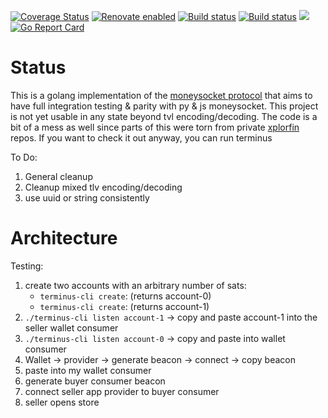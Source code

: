 [![Coverage Status](https://coveralls.io/repos/github/xplorfin/moneysocket-go/badge.svg?branch=master)](https://coveralls.io/github/xplorfin/moneysocket-go?branch=master)
[![Renovate enabled](https://img.shields.io/badge/renovate-enabled-brightgreen.svg)](https://app.renovatebot.com/dashboard#github/xplorfin/moneysocket-go)
[![Build status](https://github.com/xplorfin/moneysocket-go/workflows/test/badge.svg)](https://github.com/xplorfin/moneysocket-go/actions?query=workflow%3Atest)
[![Build status](https://github.com/xplorfin/moneysocket-go/workflows/goreleaser/badge.svg)](https://github.com/xplorfin/moneysocket-go/actions?query=workflow%3Agoreleaser)
[![](https://godoc.org/github.com/xplorfin/moneysocket-go?status.svg)](https://godoc.org/github.com/xplorfin/moneysocket-go)
[![Go Report Card](https://goreportcard.com/badge/github.com/xplorfin/moneysocket-go)](https://goreportcard.com/report/github.com/xplorfin/moneysocket-go)

# Status

This is a golang implementation of the [moneysocket protocol](https://github.com/moneysocket/py-moneysocket) that aims to have full integration testing & parity with py & js moneysocket. This project is not yet usable in any state beyond tvl encoding/decoding. The code is a bit of a mess as well since parts of this were torn from private [xplorfin](https://entropy.rocks/) repos. If you want to check it out anyway, you can run terminus

 To Do:
 
 1. General cleanup
 2. Cleanup mixed tlv encoding/decoding
 3. use uuid or string consistently

# Architecture
   
Testing:
 1. create two accounts with an arbitrary number of sats:
    - `terminus-cli create`: (returns account-0)
    - `terminus-cli create`: (returns account-1)
 1. `./terminus-cli listen account-1` -> copy and paste account-1 into the seller wallet consumer
 1. `./terminus-cli listen account-0` -> copy and paste into wallet consumer
 1. Wallet -> provider -> generate beacon -> connect -> copy beacon
 1. paste into my wallet consumer
 1. generate buyer consumer beacon
 1. connect seller app provider to buyer consumer
 1. seller opens store
 
 
